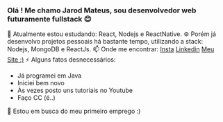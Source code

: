 ### Olá ! Me chamo Jarod Mateus, sou desenvolvedor web futuramente fullstack 😊
🌱 Atualmente estou estudando: React, Nodejs e ReactNative.
⚙️ Porém já desenvolvo projetos pessoais há bastante tempo, utilizando a stack: Nodejs, MongoDB e ReactJs.
📫 Onde me encontrar: [Insta](https://www.instagram.com/jarodsim/?hl=pt-br) [Linkedin](https://www.linkedin.com/in/jarod-mateus-de-sousa-cavalcante-0ab742167/) [Meu Site :)](https://jarodmateus.herokuapp.com/)
⚡ Alguns fatos desnecessários: 
 - Já programei em Java
 - Iniciei bem novo
 - Às vezes posto uns tutoriais no Youtube
 - Faço CC (é..)
 
 🤔 Estou em busca do meu primeiro emprego :)

